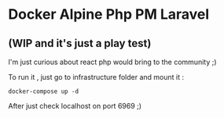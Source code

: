 # Docker Alpine Php PM Laravel 
## (WIP and it's just a play test)

I'm just curious about react php would bring to the community ;)

To run it , just go to infrastructure folder and mount it : 

`docker-compose up -d`

After just check localhost on port 6969 ;) 
